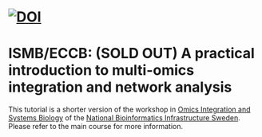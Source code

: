 [![DOI](https://zenodo.org/badge/172930292.svg)](https://zenodo.org/badge/latestdoi/172930292)
=========================================
# ISMB/ECCB:  (SOLD OUT) A practical introduction to multi-omics integration and network analysis

This tutorial is a shorter version of the workshop in [Omics Integration and Systems Biology](https://nbisweden.github.io/workshop_omics_integration/) of the [National Bioinformatics Infrastructure Sweden](www.nbis.se). Please refer to the main course for more information.

